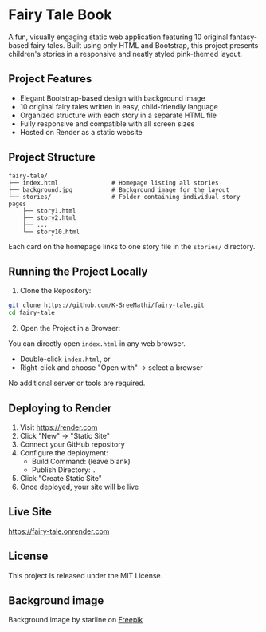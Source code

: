 # Fairy Tale Book

A fun, visually engaging static web application featuring 10 original fantasy-based fairy tales. Built using only HTML and Bootstrap, this project presents children's stories in a responsive and neatly styled pink-themed layout.

## Project Features

- Elegant Bootstrap-based design with background image
- 10 original fairy tales written in easy, child-friendly language
- Organized structure with each story in a separate HTML file
- Fully responsive and compatible with all screen sizes
- Hosted on Render as a static website

## Project Structure

```
fairy-tale/
├── index.html               # Homepage listing all stories
├── background.jpg           # Background image for the layout
└── stories/                 # Folder containing individual story pages
    ├── story1.html
    ├── story2.html
    ├── ...
    └── story10.html
```

Each card on the homepage links to one story file in the `stories/` directory.

## Running the Project Locally

1. Clone the Repository:

```bash
git clone https://github.com/K-SreeMathi/fairy-tale.git
cd fairy-tale
```

2. Open the Project in a Browser:

You can directly open `index.html` in any web browser.

- Double-click `index.html`, or
- Right-click and choose "Open with" → select a browser

No additional server or tools are required.

## Deploying to Render

1. Visit https://render.com
2. Click "New" → "Static Site"
3. Connect your GitHub repository
4. Configure the deployment:
   - Build Command: (leave blank)
   - Publish Directory: `.`
5. Click "Create Static Site"
6. Once deployed, your site will be live

## Live Site

https://fairy-tale.onrender.com

## License

This project is released under the MIT License.

## Background image

Background image by starline on [Freepik](https://www.freepik.com/free-vector/realistic-pink-silver-background_36304229.htm)

